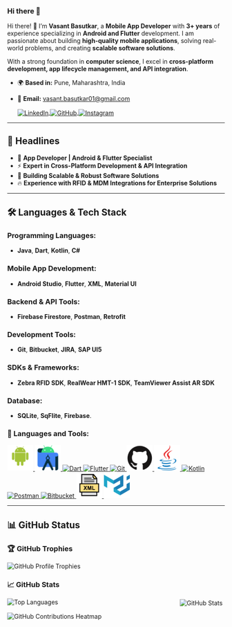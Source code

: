 ### Hi there 👋  

Hi there! 👋 I’m **Vasant Basutkar**, a **Mobile App Developer** with **3+ years** of experience specializing in **Android and Flutter** development. I am passionate about building **high-quality mobile applications**, solving real-world problems, and creating **scalable software solutions**.  

With a strong foundation in **computer science**, I excel in **cross-platform development, app lifecycle management, and API integration**.  

- 🌍 **Based in:** Pune, Maharashtra, India  
- 📧 **Email:** [vasant.basutkar01@gmail.com](mailto:vasant.basutkar01@gmail.com)
  
  <a href="https://www.linkedin.com/in/vasant-basutkar-a0854513b/" target="_blank">
    <img align="center" src="https://www.vectorlogo.zone/logos/linkedin/linkedin-icon.svg" alt="LinkedIn" height="30" width="30" />
  </a>
  <a href="https://github.com/insidetech21" target="_blank">
    <img align="center" src="https://www.vectorlogo.zone/logos/github/github-icon.svg" alt="GitHub" height="30" width="30" />
  </a>
  <a href="https://www.instagram.com/inside_tech21/?igsh=MWlkczZkc3VrOGQwNw%3D%3D#" target="_blank">
    <img align="center" src="https://www.vectorlogo.zone/logos/instagram/instagram-icon.svg" alt="Instagram" height="30" width="30" />
  </a>







---

## 🚀 **Headlines**  

- 📱 **App Developer | Android & Flutter Specialist**  
- ⚡ **Expert in Cross-Platform Development & API Integration**  
- 🎯 **Building Scalable & Robust Software Solutions**  
- 🔥 **Experience with RFID & MDM Integrations for Enterprise Solutions**  

---

## 🛠 **Languages & Tech Stack**  

### **Programming Languages:**  
- **Java**, **Dart**, **Kotlin**, **C#**  

### **Mobile App Development:**  
- **Android Studio**, **Flutter**, **XML**, **Material UI**  

### **Backend & API Tools:**  
- **Firebase Firestore**, **Postman**, **Retrofit**  

### **Development Tools:**  
- **Git**, **Bitbucket**, **JIRA**, **SAP UI5**  

### **SDKs & Frameworks:**  
- **Zebra RFID SDK**, **RealWear HMT-1 SDK**, **TeamViewer Assist AR SDK**  

### **Database:**  
- **SQLite**, **SqFlite**, **Firebase**.  
<!---
<h3 align="left">Connect with me:</h3>
<p align="left">
<a href="https://linkedin.com/in/mayurtikle" target="blank"><img align="center" src="https://raw.githubusercontent.com/rahuldkjain/github-profile-readme-generator/master/src/images/icons/Social/linked-in-alt.svg" alt="mayurtikle" height="30" width="40" /></a>
<a href="https://fb.com/mayur.tikle.10" target="blank"><img align="center" src="https://raw.githubusercontent.com/rahuldkjain/github-profile-readme-generator/master/src/images/icons/Social/facebook.svg" alt="mayur.tikle.10" height="30" width="40" /></a>
<a href="https://instagram.com/mayurtikle" target="blank"><img align="center" src="https://raw.githubusercontent.com/rahuldkjain/github-profile-readme-generator/master/src/images/icons/Social/instagram.svg" alt="mayurtikle" height="30" width="40" /></a>
</p>
-->
### 🚀 Languages and Tools:
<p align="left"> 
  <a href="https://developer.android.com" target="_blank" rel="noreferrer">
    <img src="https://raw.githubusercontent.com/devicons/devicon/master/icons/android/android-original-wordmark.svg" alt="Android" width="60" height="60"/>
  </a> 
  <a href="https://developer.android.com/studio" target="_blank" rel="noreferrer">
    <img src="https://raw.githubusercontent.com/devicons/devicon/master/icons/androidstudio/androidstudio-original.svg" alt="Android Studio" width="60" height="60"/>
  </a>
  <a href="https://dart.dev" target="_blank" rel="noreferrer">
    <img src="https://www.vectorlogo.zone/logos/dartlang/dartlang-icon.svg" alt="Dart" width="60" height="60"/>
  </a> 
<!--   <a href="https://firebase.google.com/" target="_blank" rel="noreferrer">
    <img src="https://www.vectorlogo.zone/logos/firebase/firebase-icon.svg" alt="Firebase" width="60" height="60"/>
  </a>  -->
  <a href="https://flutter.dev" target="_blank" rel="noreferrer">
    <img src="https://www.vectorlogo.zone/logos/flutterio/flutterio-icon.svg" alt="Flutter" width="60" height="60"/>
  </a> 
  <a href="https://git-scm.com/" target="_blank" rel="noreferrer">
    <img src="https://www.vectorlogo.zone/logos/git-scm/git-scm-icon.svg" alt="Git" width="60" height="60"/>
  </a> 
  <a href="https://github.com/" target="_blank" rel="noreferrer">
    <img src="https://raw.githubusercontent.com/devicons/devicon/master/icons/github/github-original.svg" alt="GitHub" width="60" height="60"/>
  </a>
  <a href="https://www.java.com" target="_blank" rel="noreferrer">
    <img src="https://raw.githubusercontent.com/devicons/devicon/master/icons/java/java-original.svg" alt="Java" width="60" height="60"/>
  </a>
  <a href="https://kotlinlang.org" target="_blank" rel="noreferrer">
    <img src="https://www.vectorlogo.zone/logos/kotlinlang/kotlinlang-icon.svg" alt="Kotlin" width="60" height="60"/>
  </a>
  <a href="https://www.postman.com/" target="_blank" rel="noreferrer">
    <img src="https://www.vectorlogo.zone/logos/getpostman/getpostman-icon.svg" alt="Postman" width="60" height="60"/>
  </a>
  <a href="https://bitbucket.org/" target="_blank" rel="noreferrer">
    <img src="https://upload.vectorlogo.zone/logos/bitbucket/images/11915f2e-3287-46b6-a81d-0daad8160e11.svg" alt="Bitbucket" width="60" height="60"/>
  </a>
  <a href="https://developer.android.com/guide/topics/resources/providing-resources#XmlResources" target="_blank" rel="noreferrer">
    <img src="https://raw.githubusercontent.com/github/explore/main/topics/xml/xml.png" alt="XML" width="60" height="60"/>
  </a>
  <a href="https://mui.com/" target="_blank" rel="noreferrer">
    <img src="https://raw.githubusercontent.com/devicons/devicon/master/icons/materialui/materialui-original.svg" alt="Material UI" width="60" height="60"/>
  </a>
</p>

<!--
<p><img align="center" src="https://github-readme-stats.vercel.app/api/top-langs?username=insidetech21&show_icons=true&locale=en&layout=compact" alt="insidetech21" /></p>

 <p><img align="center" src="https://github-readme-streak-stats.herokuapp.com/?user=insidetech21&" alt="insidetech21" /></p>
-->

---

## 📊 **GitHub Status**  

### 🏆 GitHub Trophies  
<p><img src="https://github-profile-trophy.vercel.app/?username=insidetech21&theme=dracula&margin-w=15&margin-h=15" alt="GitHub Profile Trophies" /></p>

### 📈 GitHub Stats  
<p>
  <img align="center" src="https://github-readme-stats.vercel.app/api?username=insidetech21&show_icons=true&locale=en&theme=dracula" alt="GitHub Stats" style="width:400px;" />
  <img align="left" src="https://github-readme-stats.vercel.app/api/top-langs?username=insidetech21&show_icons=true&locale=en&layout=compact&theme=dracula" alt="Top Languages" style="width:400px;" />
</p>  

<p>
  <img src="https://github-readme-activity-graph.vercel.app/graph?username=insidetech21&theme=tokyo-night" alt="GitHub Contributions Heatmap" />
</p>











